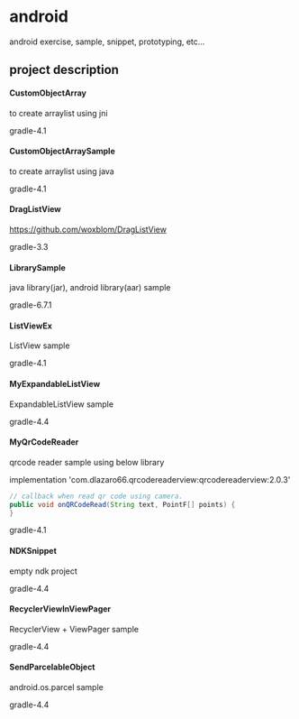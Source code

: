 # android

android exercise, sample, snippet, prototyping, etc...

## project description

#### CustomObjectArray

to create arraylist using jni

gradle-4.1

#### CustomObjectArraySample

to create arraylist using java

gradle-4.1

#### DragListView

https://github.com/woxblom/DragListView

gradle-3.3

#### LibrarySample

java library(jar), android library(aar) sample

gradle-6.7.1

#### ListViewEx

ListView sample

gradle-4.1

#### MyExpandableListView

ExpandableListView sample

gradle-4.4

#### MyQrCodeReader

qrcode reader sample using below library

implementation 'com.dlazaro66.qrcodereaderview:qrcodereaderview:2.0.3'

```java
// callback when read qr code using camera.
public void onQRCodeRead(String text, PointF[] points) {
}
```

gradle-4.1

#### NDKSnippet

empty ndk project

gradle-4.4

#### RecyclerViewInViewPager

RecyclerView + ViewPager sample

gradle-4.4

#### SendParcelableObject

android.os.parcel sample

gradle-4.4
